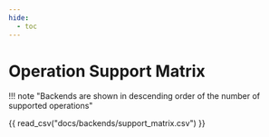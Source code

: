 ```yaml
---
hide:
  - toc
---
```


# Operation Support Matrix

!!! note "Backends are shown in descending order of the number of supported operations"

{{ read_csv("docs/backends/support_matrix.csv") }}
